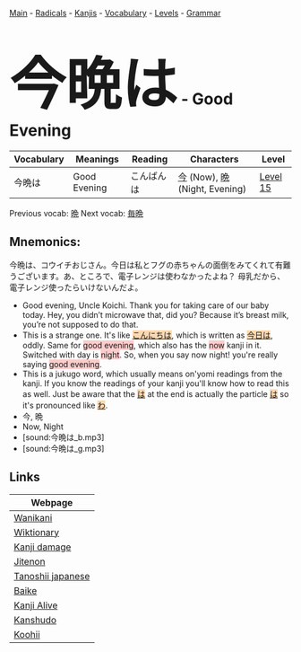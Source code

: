 <style> bigfont {font-size: 100px}</style>
[Main](../README.md) -
[Radicals](../radicals.md) -
[Kanjis](../kanjis.md) -
[Vocabulary](../vocabulary.md) -
[Levels](../levels.md) -
[Grammar](../grammar.md)
# <bigfont> 今晩は</bigfont> - Good Evening 

| Vocabulary | Meanings | Reading | Characters | Level |
| --- | --- | --- | --- | --- |
| 今晩は | Good Evening | こんばんは |  [今](../kanjis/今.md) (Now), [晩](../kanjis/晩.md) (Night, Evening) | [Level 15](../levels/wk_level15.md) |

Previous vocab: [晩](晩.md) Next vocab: [毎晩](毎晩.md) 

## Mnemonics:
今晩は、コウイチおじさん。今日は私とフグの赤ちゃんの面倒をみてくれて有難うございます。あ、ところで、電子レンジは使わなかったよね？ 母乳だから、電子レンジ使ったらいけないんだよ。
* Good evening, Uncle Koichi. Thank you for taking care of our baby today. Hey, you didn’t microwave that, did you? Because it’s breast milk, you’re not supposed to do that.
* This is a strange one. It's like <span style="background-color:#fed8b1"> [こんにちは](https://jisho.org/search/こんにちは)</span>, which is written as <span style="background-color:#fed8b1"> [今日は](https://jisho.org/search/今日は)</span>, oddly. Same for <span style="background-color:#ffcccb"> good evening</span>, which also has the <span style="background-color:#ffcccb"> now</span> kanji in it. Switched with day is <span style="background-color:#ffcccb"> night</span>. So, when you say now night! you're really saying <span style="background-color:#ffcccb"> good evening</span>.
* This is a jukugo word, which usually means on'yomi readings from the kanji. If you know the readings of your kanji you'll know how to read this as well. Just be aware that the <span style="background-color:#fed8b1"> [は](https://jisho.org/search/は)</span> at the end is actually the particle <span style="background-color:#fed8b1"> [は](https://jisho.org/search/は)</span> so it's pronounced like <span style="background-color:#fed8b1"> [わ](https://jisho.org/search/わ)</span>.
* 今, 晩
* Now, Night
* [sound:今晩は_b.mp3]
* [sound:今晩は_g.mp3]


## Links 

| Webpage |
| --- |
| [Wanikani          ](https://www.wanikani.com/kanji/今晩は) |
| [Wiktionary        ](https://en.wiktionary.org/wiki/今晩は) |
| [Kanji damage      ](http://www.kanjidamage.com/kanji/search?utf8=✓&q=今晩は) |
| [Jitenon           ](https://jitenon.com/kanji/今晩は) |
| [Tanoshii japanese ](https://www.tanoshiijapanese.com/dictionary/kanji.cfm?k=今晩は) |
| [Baike             ](https://baike.baidu.com/item/今晩は) |
| [Kanji Alive       ](https://app.kanjialive.com/今晩は) |
| [Kanshudo          ](https://www.kanshudo.com/searchmn?q=今晩は) |
| [Koohii            ](https://kanji.koohii.com/study/kanji/今晩は) |
